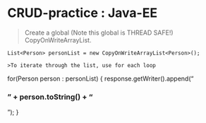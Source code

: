 # CRUD-practice : Java-EE

> Create a global (Note this global is THREAD SAFE!) CopyOnWriteArrayList.
```
List<Person> personList = new CopyOnWriteArrayList<Person>();

>To iterate through the list, use for each loop
```
for(Person person : personList) {
response.getWriter().append(“<h3>” + person.toString() + “</h3>”);
}

